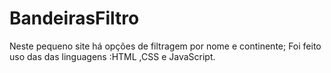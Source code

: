 # BandeirasFiltro
Neste pequeno site há opções de filtragem por nome e continente; Foi feito uso das das linguagens :HTML ,CSS e JavaScript.
